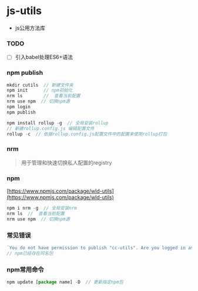# js-utils

- js公用方法库

### TODO
- [ ] 引入babel处理ES6+语法

### npm publish

```javascript
mkdir cutils  // 新建文件夹
npm init      // npm初始化
nrm ls        //  查看当前配置
nrm use npm  // 切换npm源
npm login
npm publish

npm install rollup -g  // 全局安装rollup
// 新建rollup.config.js 编辑配置文件
rollup -c  // 依据rollup.config.js配置文件中的配置来使用rollup打包
```

### nrm
> 用于管理和快速切换私人配置的registry
### npm
[https://www.npmjs.com/package/wld-utils](https://www.npmjs.com/package/wld-utils)

```javascript
npm i nrm -g  // 全局安装nrm
nrm ls  //  查看当前配置
nrm use npm  // 切换npm源
```

### 常见错误
```javascript
`You do not have permission to publish "cc-utils". Are you logged in as the correct user?`
// npm已经存在同名包
```

### npm常用命令
```javascript
npm update [package name] -D  // 更新指定npm包
```